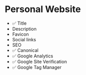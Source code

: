 # Personal Website

- ✅ Title
- Description
- Favicon
- Social links
- SEO
- ✅ Canonical
- ✅ Google Analytics
- ✅ Google Site Verification
- ✅ Google Tag Manager